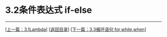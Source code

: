 # 3.2条件表达式 if-else

---
[[上一篇：3.1Lambda](https://sogrey.github.io/Kotlin-Notes/notes/3%E7%A8%8B%E5%BA%8F%E7%BB%93%E6%9E%84/3.1Lambda)] [[返回目录](https://sogrey.github.io/Kotlin-Notes/)] [[下一篇：3.3循环语句 for,while,when](https://sogrey.github.io/Kotlin-Notes/notes/3%E7%A8%8B%E5%BA%8F%E7%BB%93%E6%9E%84/3.3%E5%BE%AA%E7%8E%AF%E8%AF%AD%E5%8F%A5%20for,while,when)]